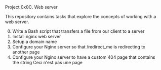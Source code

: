 Project 0x0C. Web server

This repository contains tasks that explore the concepts of working with a web server.

  0. Write a Bash script that transfers a file from our client to a server
  1. Install nginx web server
  2. Setup a domain name
  3. Configure your Nginx server so that /redirect\_me is redirecting to another page
  4. Configure your Nginx server to have a custom 404 page that contains the string Ceci n'est pas une page
